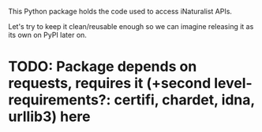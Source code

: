 This Python package holds the code used to access iNaturalist APIs.

Let's try to keep it clean/reusable enough so we can imagine releasing it as its own on PyPI later on.

# TODO: Package depends on requests, requires it (+second level-requirements?: certifi, chardet, idna, urllib3) here
